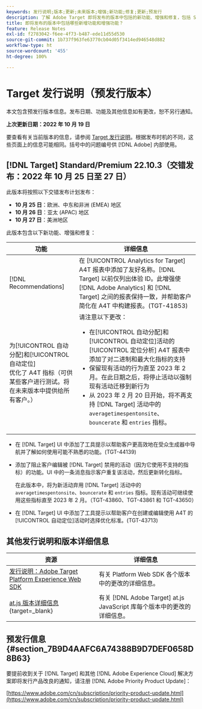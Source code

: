```yaml
---
keywords: 发行说明;版本;更新;未来版本;增强;新功能;修复;更新;预发行
description: 了解 Adobe Target 即将发布的版本中包括的新功能、增强和修复，包括 SDK、API 和 JavaScript 库。
title: 即将发布的版本中包括哪些新增功能和增强功能？
feature: Release Notes
exl-id: f2783042-f6ee-4f73-b487-ede11d55d530
source-git-commit: 1b737f963fe63770cb04d05f3414ed946548d882
workflow-type: ht
source-wordcount: '455'
ht-degree: 100%

---
```


# Target 发行说明（预发行版本）

本文包含预发行版本信息。发布日期、功能及其他信息如有更改，恕不另行通知。

**上次更新日期：2022 年 10 月 19 日**

要查看有关当前版本的信息，请参阅 [Target 发行说明](release-notes.md)。根据发布时机的不同，这些页面上的信息可能相同。括号中的问题编号供 [!DNL Adobe] 内部使用。

## [!DNL Target] Standard/Premium 22.10.3（交错发布：2022 年 10 月 25 日至 27 日）

此版本将按照以下交错发布计划发布：

* **10 月 25 日**：欧洲、中东和非洲 (EMEA) 地区
* **10 月 26 日**：亚太 (APAC) 地区
* **10 月 27 日**：美洲地区

此版本包含以下新功能、增强和修复：

| 功能 | 详细信息 |
| --- | --- |
| [!DNL Recommendations] | 在 [!UICONTROL Analytics for Target] A4T 报表中添加了友好名称。[!DNL Target] 以前仅列出体验 ID。此增强使 [!DNL Adobe Analytics] 和 [!DNL Target] 之间的报表保持一致，并帮助客户简化在 A4T 中构建报表。(TGT-41853) |
| 为[!UICONTROL 自动分配]和[!UICONTROL 自动定位]<br>优化了 A4T 指标（可供某些客户进行测试。将在未来版本中提供给所有客户。） | 请注意以下更改：<ul><li>在[!UICONTROL 自动分配]和[!UICONTROL 自动定位]活动的[!UICONTROL 定位分析] A4T 报表中添加了对二进制和最大化指标的支持</li><li>保留现有活动的行为直至 2023 年 2 月。在此日期之后，将停止活动以强制现有活动迁移到新行为</li><li>从 2023 年 2 月 20 日开始，将不再支持 [!DNL Target] 活动中的 `averagetimespentonsite`、`bouncerate` 和 `entries` 指标。</li></ul> |

* 在 [!DNL Target] UI 中添加了工具提示以帮助客户更高效地在受众生成器中导航并了解如何使用可能不熟悉的功能。(TGT-44139)
* 添加了阻止客户编辑被 [!DNL Target] 禁用的活动（因为它使用不支持的指标）的功能。UI 中的一条消息指示客户重复该活动，然后更新转化指标。

   在此版本中，将为新活动弃用 [!DNL Target] 活动中的 `averagetimespentonsite`、`bouncerate` 和 `entries` 指标。现有活动可继续使用这些指标直至 2023 年 2 月。（TGT-43860、TGT-43861 和 TGT-43650）

* 在 [!DNL Target] UI 中添加了工具提示以帮助客户在创建或编辑使用 A4T 的[!UICONTROL 自动定位]活动时选择优化标准。(TGT-43713)

## 其他发行说明和版本详细信息

| 资源 | 详细信息 |
|--- |--- |
| [发行说明：Adobe Target Platform Experience Web SDK](https://experienceleague.adobe.com/docs/experience-platform/edge/release-notes.html?lang=zh-Hans) | 有关 Platform Web SDK 各个版本中的更改的详细信息。 |
| [at.js 版本详细信息](https://developer.adobe.com/target/implement/client-side/atjs/target-atjs-versions/){target=_blank} | 有关 [!DNL Adobe Target] at.js JavaScript 库每个版本中的更改的详细信息。 |


## 预发行信息 {#section_7B9D4AAFC6A74388B9D7DEF0658D8B63}

要提前收到关于 [!DNL Target] 和其他 [!DNL Adobe Experience Cloud] 解决方案即将发行产品改良的通知，请注册 [!DNL Adobe Priority Product Update]：

[https://www.adobe.com/cn/subscription/priority-product-update.html](https://www.adobe.com/cn/subscription/priority-product-update.html)
